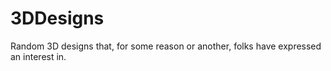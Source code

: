 # 3DDesigns
Random 3D designs that, for some reason or another, folks have expressed an interest in.

